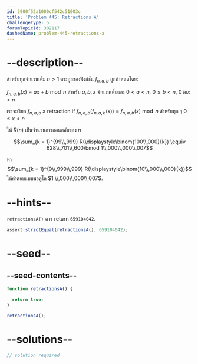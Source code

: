 ```yaml
---
id: 5900f52a1000cf542c51003c
title: 'Problem 445: Retractions A'
challengeType: 5
forumTopicId: 302117
dashedName: problem-445-retractions-a
---
```


# --description--

สำหรับทุกจำนวนเต็ม $n > 1$ ตระกูลของฟังก์ชัน $f_{n, a, b}$ ถูกกำหนดโดย:

$f_{n, a, b}(x) ≡ ax + b\bmod n$ สำหรับ $a, b, x$ จำนวนเต็มและ $0 \lt a \lt n$, $0 \le b \lt n$, $0 \ le x \lt n$

เราจะเรียก $f_{n, a, b}$ a retraction if $f_{n, a, b}(f_{n, a, b}(x)) \equiv f_{n, a, b}(x )\bmod n$ สำหรับทุก ๆ $0 \le x \lt n$

ให้ $R(n)$ เป็นจำนวนการถอนกลับของ $n$

$$\sum_{k = 1}^{99\\,999} R(\displaystyle\binom{100\\,000}{k}) \equiv 628\\,701\\,600\bmod 1\\,000\\,000\\,007$$

หา $$\sum_{k = 1}^{9\\,999\\,999} R(\displaystyle\binom{10\\,000\\,000}{k})$$ ให้คำตอบแบบมอดูโล $1 \\,000\\,000\\,007$.

# --hints--

`retractionsA()` ควร return `659104042`.

```js
assert.strictEqual(retractionsA(), 659104042);
```

# --seed--

## --seed-contents--

```js
function retractionsA() {

  return true;
}

retractionsA();
```

# --solutions--

```js
// solution required
```
